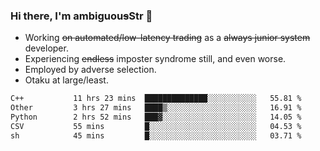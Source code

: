 ### Hi there, I'm ambiguou~~s~~Str 👋

<!--
**ambiguoustexture/ambiguoustexture** is a ✨ _special_ ✨ repository because its `README.md` (this file) appears on your GitHub profile.

Here are some ideas to get you started:
-->
- Working ~~on automated/low-latency trading~~ as a ~~always junior system~~ developer.
- Experiencing ~~endless~~ imposter syndrome still, and even worse.
- Employed by adverse selection.
- Otaku at large/least.

<!--START_SECTION:waka-->

```txt
C++           11 hrs 23 mins  ██████████████░░░░░░░░░░░   55.81 %
Other         3 hrs 27 mins   ████▒░░░░░░░░░░░░░░░░░░░░   16.91 %
Python        2 hrs 52 mins   ███▓░░░░░░░░░░░░░░░░░░░░░   14.05 %
CSV           55 mins         █░░░░░░░░░░░░░░░░░░░░░░░░   04.53 %
sh            45 mins         █░░░░░░░░░░░░░░░░░░░░░░░░   03.71 %
```

<!--END_SECTION:waka-->

